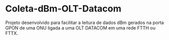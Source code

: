 # Coleta-dBm-OLT-Datacom

Projeto desenvolvido para facilitar a leitura de dados dBm gerados na porta GPON de uma ONU ligada a uma OLT DATACOM em uma rede FTTH ou FTTX.
